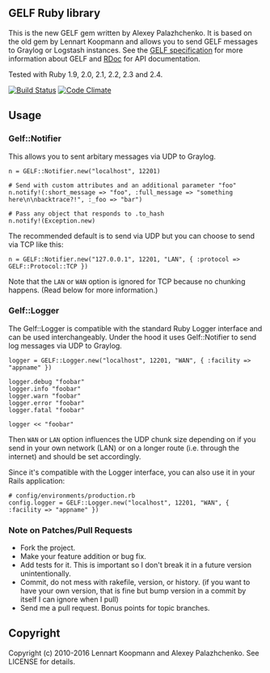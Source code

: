 ## GELF Ruby library

This is the new GELF gem written by Alexey Palazhchenko. It is based on the old gem by Lennart Koopmann and allows you to send GELF messages to Graylog or Logstash instances. See the [GELF specification](http://docs.graylog.org/en/stable/pages/gelf.html) for more information about GELF and [RDoc](http://rdoc.info/github/graylog-labs/gelf-rb/master/frames) for API documentation.

Tested with Ruby 1.9, 2.0, 2.1, 2.2, 2.3 and 2.4.

[![Build Status](https://travis-ci.org/graylog-labs/gelf-rb.svg?branch=master)](https://travis-ci.org/graylog-labs/gelf-rb)
[![Code Climate](https://codeclimate.com/github/graylog-labs/gelf-rb/badges/gpa.svg)](https://codeclimate.com/github/graylog-labs/gelf-rb)

## Usage
### Gelf::Notifier

This allows you to sent arbitary messages via UDP to Graylog.

    n = GELF::Notifier.new("localhost", 12201)

    # Send with custom attributes and an additional parameter "foo"
    n.notify!(:short_message => "foo", :full_message => "something here\n\nbacktrace?!", :_foo => "bar")

    # Pass any object that responds to .to_hash
    n.notify!(Exception.new)

The recommended default is to send via UDP but you can choose to send via TCP like this:

    n = GELF::Notifier.new("127.0.0.1", 12201, "LAN", { :protocol => GELF::Protocol::TCP })

Note that the `LAN` or `WAN` option is ignored for TCP because no chunking happens. (Read below for more information.)

### Gelf::Logger

The Gelf::Logger is compatible with the standard Ruby Logger interface and can be used interchangeably.
Under the hood it uses Gelf::Notifier to send log messages via UDP to Graylog.

    logger = GELF::Logger.new("localhost", 12201, "WAN", { :facility => "appname" })

    logger.debug "foobar"
    logger.info "foobar"
    logger.warn "foobar"
    logger.error "foobar"
    logger.fatal "foobar"

    logger << "foobar"

Then `WAN` or `LAN` option influences the UDP chunk size depending on if you send in your own
network (LAN) or on a longer route (i.e. through the internet) and should be set accordingly.

Since it's compatible with the Logger interface, you can also use it in your Rails application:

    # config/environments/production.rb
    config.logger = GELF::Logger.new("localhost", 12201, "WAN", { :facility => "appname" })

### Note on Patches/Pull Requests

* Fork the project.
* Make your feature addition or bug fix.
* Add tests for it. This is important so I don't break it in a future version unintentionally.
* Commit, do not mess with rakefile, version, or history.
  (if you want to have your own version, that is fine but bump version in a commit by itself I can ignore when I pull)
* Send me a pull request. Bonus points for topic branches.

## Copyright

Copyright (c) 2010-2016 Lennart Koopmann and Alexey Palazhchenko. See LICENSE for details.
